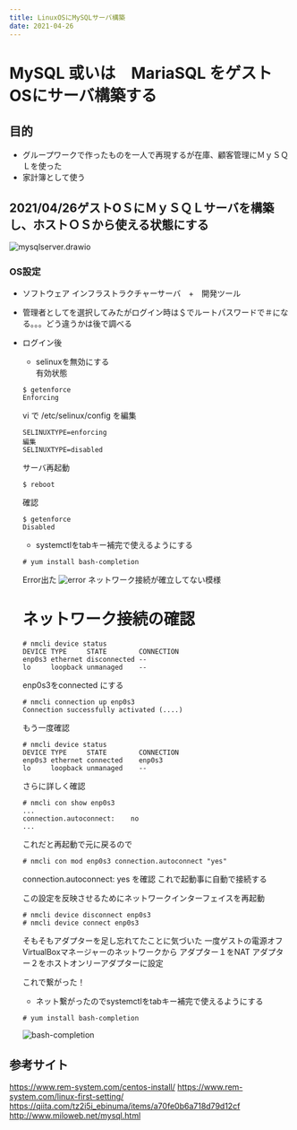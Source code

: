 ```yaml
---
title: LinuxOSにMySQLサーバ構築
date: 2021-04-26
---
```

# MySQL 或いは　MariaSQL をゲストOSにサーバ構築する
  ## 目的
  - グループワークで作ったものを一人で再現するが在庫、顧客管理にＭｙＳＱＬを使った
  - 家計簿として使う

  ## 2021/04/26ゲストOＳにＭｙＳＱＬサーバを構築し、ホストＯＳから使える状態にする
  ![mysqlserver.drawio](https://github.com/rika-9240/boilerplate/blob/master\path\Linux\MySQLServer.drawio.png?raw=true)

  ### OS設定
  - ソフトウェア インフラストラクチャーサーバ　+　開発ツール
  - 管理者としてを選択してみたがログイン時は＄でルートパスワードで＃になる。。。どう違うかは後で調べる
  - ログイン後
    - selinuxを無効にする<br>
    有効状態<br>

    ```
    $ getenforce
    Enforcing
    ```
    vi で /etc/selinux/config を編集<br>
    ```
    SELINUXTYPE=enforcing
    編集
    SELINUXTYPE=disabled
    ```
    サーバ再起動<br>
    ```
    $ reboot
    ```
    確認<br>
    ```
    $ getenforce
    Disabled
    ```
    - systemctlをtabキー補完で使えるようにする
    ```
    # yum install bash-completion
    ```
    Error出た
    ![error](https://github.com/rika-9240/boilerplate/blob/master\path\20210426ServerRen\installError.png?raw=true)
    ネットワーク接続が確立してない模様

    # ネットワーク接続の確認
    ```
    # nmcli device status
    DEVICE TYPE     STATE        CONNECTION
    enp0s3 ethernet disconnected --
    lo     loopback unmanaged    --
    ```
    enp0s3をconnected にする
    ```
    # nmcli connection up enp0s3
    Connection successfully activated (....)
    ```
    もう一度確認
    ```
    # nmcli device status
    DEVICE TYPE     STATE        CONNECTION
    enp0s3 ethernet connected    enp0s3
    lo     loopback unmanaged    --
    ```
    さらに詳しく確認
    ```
    # nmcli con show enp0s3
    ...
    connection.autoconnect:    no
    ...
    ```
    これだと再起動で元に戻るので
    ```
    # nmcli con mod enp0s3 connection.autoconnect "yes"
    ```
    connection.autoconnect:    yes を確認
    これで起動事に自動で接続する

    この設定を反映させるためにネットワークインターフェイスを再起動
    ```
    # nmcli device disconnect enp0s3
    # nmcli device connect enp0s3
    ```
    そもそもアダプターを足し忘れてたことに気づいた
    一度ゲストの電源オフ
    VirtualBoxマネージャーのネットワークから
    アダプター１をNAT
    アダプター２をホストオンリーアダプターに設定

    これで繋がった！
    - ネット繋がったのでsystemctlをtabキー補完で使えるようにする
    ```
    # yum install bash-completion
    ```
    ![bash-completion](https://github.com/rika-9240/boilerplate/blob/master\path\20210426ServerRen\bash-completionInstalled.png?raw=true)


    

  ## 参考サイト
  https://www.rem-system.com/centos-install/
  https://www.rem-system.com/linux-first-setting/
  https://qiita.com/tz2i5i_ebinuma/items/a70fe0b6a718d79d12cf
  http://www.miloweb.net/mysql.html
